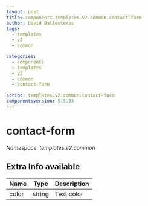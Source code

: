 ```yaml
---
layout: post
title: components.templates.v2.common.contact-form
author: David Ballesteros
tags:
  - templates
  - v2
  - common

categories:
  - components
  - templates
  - v2
  - common
  - contact-form

script: templates.v2.common.contact-form
componentsversion: 5.5.33
---
```

# contact-form

*Namespace: templates.v2.common*

## Extra Info available

| Name | Type | Description |
| --- | --- | --- |
| color | string | Text color |